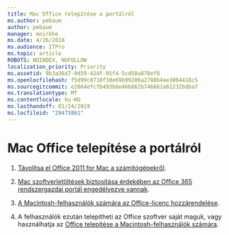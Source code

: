 ```yaml
---
title: Mac Office telepítése a portálról
ms.author: pebaum
author: pebaum
manager: mnirkhe
ms.date: 4/26/2018
ms.audience: ITPro
ms.topic: article
ROBOTS: NOINDEX, NOFOLLOW
localization_priority: Priority
ms.assetid: 9b3a36d7-9d59-424f-91f4-5cd58a878ef8
ms.openlocfilehash: f5d99c0710f3de69b99206a2780b4ae3064418c5
ms.sourcegitcommit: e2864efcfb493b6e46b662b746661a61232bdba7
ms.translationtype: MT
ms.contentlocale: hu-HU
ms.lasthandoff: 01/24/2019
ms.locfileid: "29473861"
---
```

# <a name="how-to-install-mac-office-from-the-portal"></a>Mac Office telepítése a portálról

1. [Távolítsa el Office 2011 for Mac a számítógépekről](https://support.office.com/article/4bfcd230-0ea1-4656-bf30-dbfa44d358fa).
    
2. [Mac szoftverletöltések biztosítása érdekében az Office 365 rendszergazdai portál engedélyezve vannak](https://support.office.com/article/c13051e6-f75c-4737-bc0d-7685dcedf360).
    
3. [A Macintosh-felhasználók számára az Office-licenc hozzárendelése](https://support.office.com/article/997596B5-4173-4627-B915-36ABAC6786DC).
    
4. A felhasználók ezután telepítheti az Office szoftver saját maguk, vagy használhatja az [Office telepítése a Macintosh-felhasználók számára](https://docs.microsoft.com/en-us/DeployOffice/mac/deployment-guide-for-office-for-mac).
    

